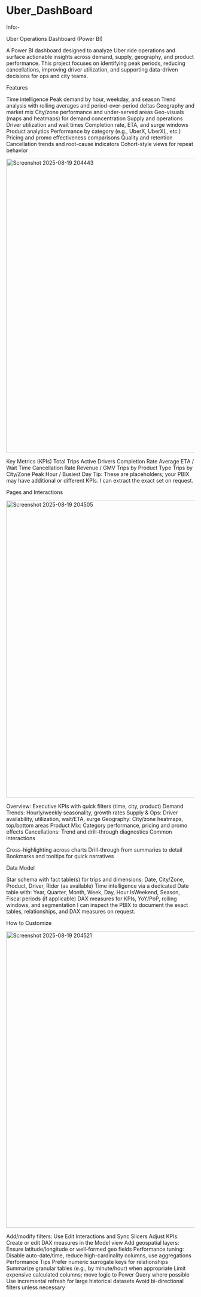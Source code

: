 # Uber_DashBoard
Info:-

Uber Operations Dashboard (Power BI)

A Power BI dashboard designed to analyze Uber ride operations and surface actionable insights across demand, supply, geography, and product performance. This project focuses on identifying peak periods, reducing cancellations, improving driver utilization, and supporting data-driven decisions for ops and city teams.

Features

Time intelligence
Peak demand by hour, weekday, and season
Trend analysis with rolling averages and period-over-period deltas
Geography and market mix
City/zone performance and under-served areas
Geo-visuals (maps and heatmaps) for demand concentration
Supply and operations
Driver utilization and wait times
Completion rate, ETA, and surge windows
Product analytics
Performance by category (e.g., UberX, UberXL, etc.)
Pricing and promo effectiveness comparisons
Quality and retention
Cancellation trends and root-cause indicators
Cohort-style views for repeat behavior

<img width="1325" height="783" alt="Screenshot 2025-08-19 204443" src="https://github.com/user-attachments/assets/ed63b139-f6d1-4b83-b2c8-b00148a6b9fb" />


Key Metrics (KPIs)
Total Trips
Active Drivers
Completion Rate
Average ETA / Wait Time
Cancellation Rate
Revenue / GMV
Trips by Product Type
Trips by City/Zone
Peak Hour / Busiest Day
Tip: These are placeholders; your PBIX may have additional or different KPIs. I can extract the exact set on request.

Pages and Interactions

<img width="1327" height="791" alt="Screenshot 2025-08-19 204505" src="https://github.com/user-attachments/assets/52f80509-835b-405c-b9ff-15bab81eb512" />


Overview: Executive KPIs with quick filters (time, city, product)
Demand Trends: Hourly/weekly seasonality, growth rates
Supply & Ops: Driver availability, utilization, wait/ETA, surge
Geography: City/zone heatmaps, top/bottom areas
Product Mix: Category performance, pricing and promo effects
Cancellations: Trend and drill-through diagnostics
Common interactions

Cross-highlighting across charts
Drill-through from summaries to detail
Bookmarks and tooltips for quick narratives

Data Model

Star schema with fact table(s) for trips and dimensions:
Date, City/Zone, Product, Driver, Rider (as available)
Time intelligence via a dedicated Date table with:
Year, Quarter, Month, Week, Day, Hour
IsWeekend, Season, Fiscal periods (if applicable)
DAX measures for KPIs, YoY/PoP, rolling windows, and segmentation
I can inspect the PBIX to document the exact tables, relationships, and DAX measures on request.

How to Customize

<img width="1323" height="789" alt="Screenshot 2025-08-19 204521" src="https://github.com/user-attachments/assets/aa2f04f9-38fb-49d5-8567-9fc554b59d14" />


Add/modify filters: Use Edit Interactions and Sync Slicers
Adjust KPIs: Create or edit DAX measures in the Model view
Add geospatial layers: Ensure latitude/longitude or well-formed geo fields
Performance tuning: Disable auto-date/time, reduce high-cardinality columns, use aggregations
Performance Tips
Prefer numeric surrogate keys for relationships
Summarize granular tables (e.g., by minute/hour) when appropriate
Limit expensive calculated columns; move logic to Power Query where possible
Use incremental refresh for large historical datasets
Avoid bi-directional filters unless necessary
